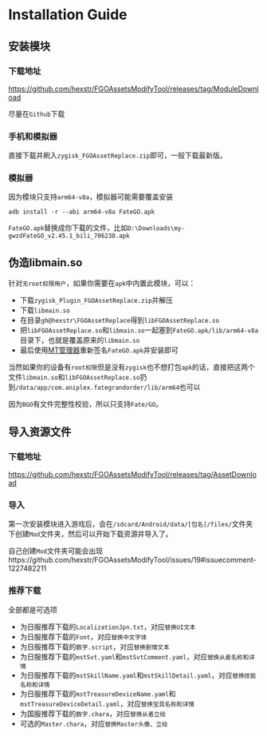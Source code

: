 # Installation Guide

## 安装模块

### 下载地址

https://github.com/hexstr/FGOAssetsModifyTool/releases/tag/ModuleDownload

尽量在`Github`下载

### 手机和模拟器

直接下载并刷入`zygisk_FGOAssetReplace.zip`即可，一般下载最新版。

### 模拟器

因为模块只支持`arm64-v8a`，模拟器可能需要覆盖安装
````
adb install -r --abi arm64-v8a FateGO.apk
````

`FateGO.apk`替换成你下载的文件，比如`D:\Downloads\my-gwzdFateGO_v2.45.1_bili_706238.apk`

## 伪造libmain.so

针对`无root权限用户`，如果你需要在`apk`中内置此模块，可以：

- 下载`zygisk_Plugin_FGOAssetReplace.zip`并解压
- 下载`libmain.so`
- 在目录`gh@hexstr\FGOAssetReplace`得到`libFGOAssetReplace.so`
- 把`libFGOAssetReplace.so`和`libmain.so`一起塞到`FateGO.apk/lib/arm64-v8a`目录下，也就是覆盖原来的`libmain.so`
- 最后使用[MT管理器](https://www.coolapk.com/apk/bin.mt.plus)重新签名`FateGO.apk`并安装即可

当然如果你的设备有`root权限`但是没有`zygisk`也不想打包`apk`的话，直接把这两个文件`libmain.so`和`libFGOAssetReplace.so`扔到`/data/app/com.aniplex.fategrandorder/lib/arm64`也可以

因为`BGO`有文件完整性校验，所以只支持`Fate/GO`。

## 导入资源文件

### 下载地址

https://github.com/hexstr/FGOAssetsModifyTool/releases/tag/AssetDownload

### 导入

第一次安装模块进入游戏后，会在`/sdcard/Android/data/[包名]/files/`文件夹下创建`Mod`文件夹，然后可以开始下载资源并导入了。

自己创建`Mod`文件夹可能会出现https://github.com/hexstr/FGOAssetsModifyTool/issues/19#issuecomment-1227482211

### 推荐下载

全部都是可选项

- 为日服推荐下载的`LocalizationJpn.txt`，对应`替换UI文本`
- 为日服推荐下载的`Font`，对应`替换中文字体`
- 为日服推荐下载的`数字.script`，对应`替换剧情文本`
- 为日服推荐下载的`mstSvt.yaml`和`mstSvtComment.yaml`，对应`替换从者名称和详情`
- 为日服推荐下载的`mstSkillName.yaml`和`mstSkillDetail.yaml`，对应`替换技能名称和详情`
- 为日服推荐下载的`mstTreasureDeviceName.yaml`和`mstTreasureDeviceDetail.yaml`，对应`替换宝具名称和详情`
- 为国服推荐下载的`数字.chara`，对应`替换从者立绘`
- 可选的`Master.chara`，对应`替换Master头像、立绘`

